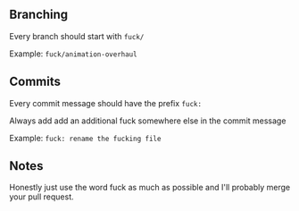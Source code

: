 ## Branching

Every branch should start with `fuck/`

Example: `fuck/animation-overhaul`

## Commits

Every commit message should have the prefix `fuck:`

Always add add an additional fuck somewhere else in the commit message

Example: `fuck: rename the fucking file`

## Notes

Honestly just use the word fuck as much as possible and I'll probably merge your pull request.
